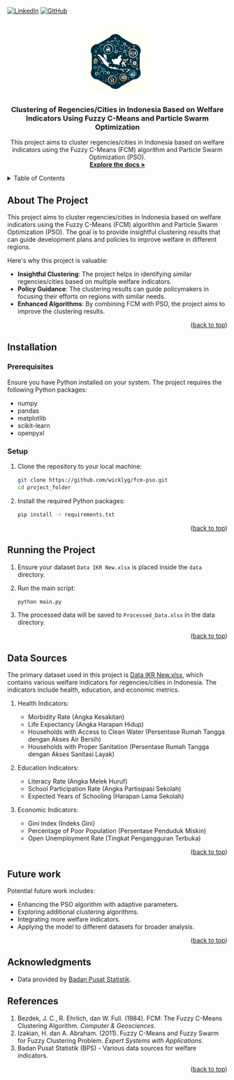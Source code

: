<a name="readme-top"></a>

[![LinkedIn][linkedin-shield]][linkedin-url]
[![GitHub][github-shield]][github-url]

<!-- PROJECT LOGO -->
<br />
<div align="center">
  <a href="https://github.com/wicklyg/fcm-pso">
    <img src="img/img.webp" alt="Logo" width="150" height="150">
  </a>
  
  <h3 align="center">Clustering of Regencies/Cities in Indonesia Based on Welfare Indicators Using Fuzzy C-Means and Particle Swarm Optimization</h3>

  <p align="center">
    This project aims to cluster regencies/cities in Indonesia based on welfare indicators using the Fuzzy C-Means (FCM) algorithm and Particle Swarm Optimization (PSO).
    <br />
    <a href="https://github.com/wicklyg/fcm-pso"><strong>Explore the docs »</strong></a>
  </p>
</div>

<!-- TABLE OF CONTENTS -->
<details>
  <summary>Table of Contents</summary>
  <ol>
    <li>
      <a href="#about-the-project">About The Project</a>
    <li>
      <a href="#installation">Installation</a>
      <ul>
        <li><a href="#prerequisites">Prerequisites</a></li>
        <li><a href="#setup">Setup</a></li>
      </ul>
    </li>
    <li><a href="#running-the-project">Running the Project</a></li>
    <li><a href="#data-sources">Data Sources</a></li>
    <li><a href="#futures-work">Futures Work</a></li>
    <li><a href="#acknowledgments">Acknowledgments</a></li>
    <li><a href="#references">References</a></li>
  </ol>
</details>

<!-- ABOUT THE PROJECT -->

## About The Project

This project aims to cluster regencies/cities in Indonesia based on welfare indicators using the Fuzzy C-Means (FCM) algorithm and Particle Swarm Optimization (PSO). The goal is to provide insightful clustering results that can guide development plans and policies to improve welfare in different regions.

Here's why this project is valuable:

- **Insightful Clustering**: The project helps in identifying similar regencies/cities based on multiple welfare indicators.
- **Policy Guidance**: The clustering results can guide policymakers in focusing their efforts on regions with similar needs.
- **Enhanced Algorithms**: By combining FCM with PSO, the project aims to improve the clustering results.
<p align="right">(<a href="#readme-top">back to top</a>)</p>

## Installation

### Prerequisites

Ensure you have Python installed on your system. The project requires the following Python packages:

- numpy
- pandas
- matplotlib
- scikit-learn
- openpyxl

### Setup

1. Clone the repository to your local machine:
   ```bash
   git clone https://github.com/wicklyg/fcm-pso.git
   cd project_folder
   ```
2. Install the required Python packages:
   ```bash
   pip install -r requirements.txt
   ```

<p align="right">(<a href="#readme-top">back to top</a>)</p>

## Running the Project

1. Ensure your dataset `Data IKR New.xlsx` is placed inside the `data` directory.
2. Run the main script:

   ```bash
   python main.py

   ```

3. The processed data will be saved to `Processed_Data.xlsx` in the data directory.

<p align="right">(<a href="#readme-top">back to top</a>)</p>

## Data Sources

The primary dataset used in this project is [Data IKR New.xlsx](https://github.com/gubuktani/ml-models/edit/main/README.md), which contains various welfare indicators for regencies/cities in Indonesia. The indicators include health, education, and economic metrics.

1. Health Indicators:
   - Morbidity Rate (Angka Kesakitan)
   - Life Expectancy (Angka Harapan Hidup)
   - Households with Access to Clean Water (Persentase Rumah Tangga dengan Akses Air Bersih)
   - Households with Proper Sanitation (Persentase Rumah Tangga dengan Akses Sanitasi Layak)
2. Education Indicators:

   - Literacy Rate (Angka Melek Huruf)
   - School Participation Rate (Angka Partisipasi Sekolah)
   - Expected Years of Schooling (Harapan Lama Sekolah)

3. Economic Indicators:
   - Gini Index (Indeks Gini)
   - Percentage of Poor Population (Persentase Penduduk Miskin)
   - Open Unemployment Rate (Tingkat Pengangguran Terbuka)

<p align="right">(<a href="#readme-top">back to top</a>)</p>

## Future work

Potential future work includes:

- Enhancing the PSO algorithm with adaptive parameters.
- Exploring additional clustering algorithms.
- Integrating more welfare indicators.
- Applying the model to different datasets for broader analysis.

<p align="right">(<a href="#readme-top">back to top</a>)</p>

## Acknowledgments

- Data provided by [Badan Pusat Statistik](https://www.bps.go.id/id).

## References

1. Bezdek, J. C., R. Ehrlich, dan W. Full. (1984). FCM: The Fuzzy C-Means Clustering Algorithm. _Computer & Geosciences_.
2. Izakian, H. dan A. Abraham. (2011). Fuzzy C-Means and Fuzzy Swarm for Fuzzy Clustering Problem. _Expert Systems with Applications_.
3. Badan Pusat Statistik (BPS) - Various data sources for welfare indicators.

<p align="right">(<a href="#readme-top">back to top</a>)</p>

[linkedin-shield]: https://img.shields.io/badge/-LinkedIn-black.svg?style=for-the-badge&logo=linkedin&colorB=555
[linkedin-url]: https://www.linkedin.com/in/wicklygusthvi
[github-shield]: https://img.shields.io/badge/GitHub-100000?style=for-the-badge&logo=github&logoColor=white
[github-url]: https://github.com/wicklyg
